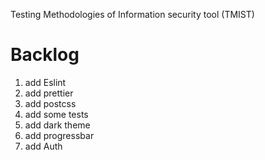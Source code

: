 Testing Methodologies of Information security tool (TMIST)


# Backlog
1. add Eslint
2. add prettier
3. add postcss
4. add some tests
5. add dark theme
6. add progressbar
7. add Auth



